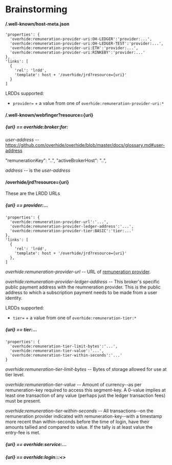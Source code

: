 # Brainstorming

#### /.well-known/host-meta.json

```
'properties': {
  'overhide:remuneration-provider-uri:OH-LEDGER':'provider:...',
  'overhide:remuneration-provider-uri:OH-LEDGER-TEST':'provider:...',
  'overhide:remuneration-provider-uri:ETH':'provider:...',
  'overhide:remuneration-provider-uri:RINKEBY':'provider:...'
},
'links': [
  {
    'rel': 'lrdd',
    'template': host + '/overhide/jrd?resource={uri}'
  }
]
```

LRDDs supported:

* `provider=` + a value from one of `overhide:remuneration-provider-uri:*`

#### /.well-known/webfinger?resource={uri}

##### {uri} == overhide:broker:for:<user-address>

*user-address* -- https://github.com/overhide/overhide/blob/master/docs/glossary.md#user-address

  "remunerationKey": "..",
  "activeBrokerHost": "..",
  
*address* -- is the *user-address*


#### /overhide/jrd?resource={uri}

These are the LRDD URLs

##### {uri} == provider:...

```
'properties': {
  'overhide:remuneration-provider-url':'...',
  'overhide:remuneration-provider-ledger-address':'...',
  'overhide:remuneration-provider-tier:BASIC':'tier:...'
},
'links': [
  {
    'rel': 'lrdd',
    'template': host + '/overhide/jrd?resource={uri}'
  },
]
```

*overhide:remuneration-provider-url* -- URL of [remuneration provider](https://github.com/overhide/overhide/blob/master/docs/remuneration-api.md).

*overhide:remuneration-provider-ledger-address* -- This broker's specific public payment address with the reumneration provider. This is the public address to which a subscription payment needs to be made from a user identity.

LRDDs supported:

* `tier=` + a value from one of `overhide:remuneration-tier:*`

##### {uri} == tier:...

```
'properties': {
  'overhide:remuneration-tier-limit-bytes':'...',
  'overhide:remuneration-tier-value':'...',
  'overhide:remuneration-tier-within-seconds':'...'
}
```

*overhide:remuneration-tier-limit-bytes* -- Bytes of storage allowed for use at tier level.

*overhide:remuneration-tier-value* --  Amount of currency--as per remuneration-key required to access this segment-key.  A 0-value implies at least one transaction of any value (perhaps just the ledger transaction fees) must be present.

*overhide:remuneration-tier-within-seconds* -- All transactions--on the remuneration provider indicated with remuneration-key--with a timestamp more recent than within-seconds before the time of login, have their amounts tallied and compared to value. If the tally is at least value the entry-fee is met.

##### {uri} == overhide:service:...


##### {uri} == overhide:login:<remuneration-key>:<secret-phrase>:<>